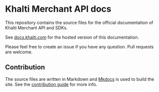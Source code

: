 # Khalti Merchant API docs

This repository contains the source files for the official documentation of Khalti Merchant API and SDKs.

See [docs.khalti.com](http://docs.khalti.com) for the hosted version of this documentation.

Please feel free to create an issue if you have any question. Pull requests are welcome.

## Contribution

The source files are written in Markdown and [Mkdocs](http://www.mkdocs.org/) is used to build the site.
See the [contribution guide](http://docs.khalti.com/contribution/) for more info.
